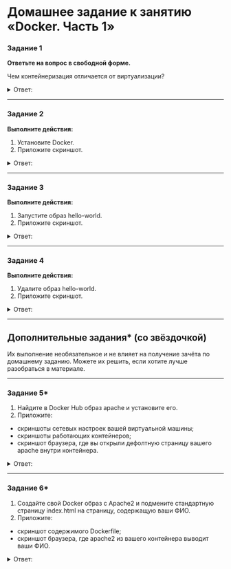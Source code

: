 # Домашнее задание к занятию «Docker. Часть 1»

### Задание 1

**Ответьте на вопрос в свободной форме.** 

Чем контейнеризация отличается от виртуализации?

<details> 
<summary> Ответ:  </summary>

> Виртуализация — это копия физической машины. Программа виртуализации установлена в операционной системе физической машины. Виртуальных машин может быть любое количество, зависит от ресурсов физической машины. 
 
> Контейнеризация — это программный код, благодаря которому можно приложение запаковать и сделать его переносимым, чтобы запускать его во всех типах физических или виртуальных сред.
 
> Отличие — основное это принцип работы. Контейнер — это образ программы от есть файл. Виртуализация используют гипервизоры, которые обеспечивают связь между гостевой операционной системой и операционной системой хоста. И размеры виртуальные машины занимают гигабайты, а файлы контейнеров меньшие, их объем измеряется в МБ. 

</details> 

---

### Задание 2 

**Выполните действия:**

1. Установите Docker.
1. Приложите скриншот.

<details> 
<summary> Ответ:  </summary>
 Команда 
 
 ```
 sudo apt install docker-ce
 ```
 
![](https://user-images.githubusercontent.com/134618774/242877902-ac83e760-59fb-4179-a081-a02c6320fa9e.png)
 
</details> 

---

### Задание 3

**Выполните действия:**

1. Запустите образ hello-world.
1. Приложите скриншот.

<details> 
<summary> Ответ:  </summary>
 
</details> 

---

### Задание 4 

**Выполните действия:**

1. Удалите образ hello-world.
1. Приложите скриншот.

<details> 
<summary> Ответ:  </summary>
 
</details> 

---

## Дополнительные задания* (со звёздочкой)

Их выполнение необязательное и не влияет на получение зачёта по домашнему заданию. Можете их решить, если хотите лучше разобраться в материале.

---

### Задание 5*

1. Найдите в Docker Hub образ apache и установите его.
1. Приложите:
 * скриншоты сетевых настроек вашей виртуальной машины;
 * скриншоты работающих контейнеров;
 * скриншот браузера, где вы открыли дефолтную страницу вашего apache внутри контейнера.

<details> 
<summary> Ответ:  </summary>
 
</details> 

---

### Задание 6*

1. Создайте свой Docker образ с Apache2 и подмените стандартную страницу index.html на страницу, содержащую ваши ФИО.
1. Приложите:
 * скриншот содержимого Dockerfile;
 * скриншот браузера, где apache2 из вашего контейнера выводит ваши ФИО.

<details> 
<summary> Ответ:  </summary>
 
</details> 
